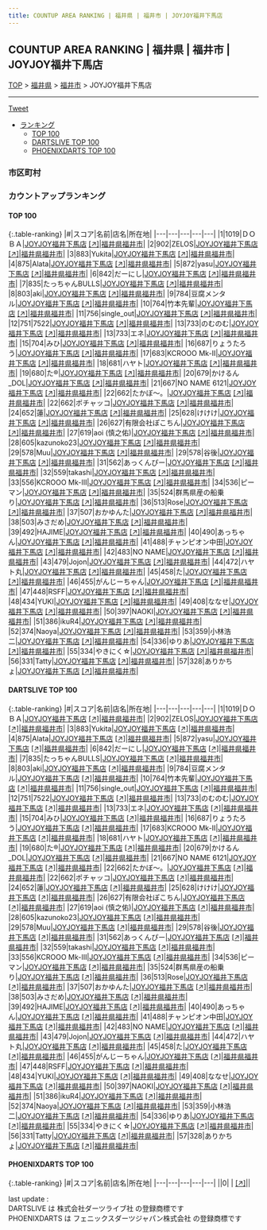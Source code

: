 ```yaml
---
title: COUNTUP AREA RANKING | 福井県 | 福井市 | JOYJOY福井下馬店
---
```

## COUNTUP AREA RANKING | 福井県 | 福井市 | JOYJOY福井下馬店

[TOP](/darts/rank/) > [福井県](/darts/rank/福井県/) > [福井市](/darts/rank/福井県/福井市/) > JOYJOY福井下馬店

___

<a href="https://twitter.com/share?ref_src=twsrc%5Etfw" data-text="COUNTUP AREA RANKING | 福井県福井市JOYJOY福井下馬店" class="twitter-share-button" data-hashtags="DARTSLIVE,PHOENIXDARTS,darts,ダーツ" data-show-count="false">Tweet</a>

* [ランキング](#カウントアップランキング)
    * [TOP 100](#top-100)
    * [DARTSLIVE TOP 100](#dartslive-top-100)
    * [PHOENIXDARTS TOP 100](#phoenixdarts-top-100)

### 市区町村

<ul>

</ul>

### カウントアップランキング

#### TOP 100



{:.table-ranking}
|#|スコア|名前|店名|所在地|
|---|---|---|---|---|
|1|1019|<span class="rank-name-dl">ＤＯＢＡ</span>|<a href="/darts/rank/shops/ef150c92267d85d825d56fb0e5c39bac.html">JOYJOY福井下馬店</a> <a href="https://search.dartslive.com/jp/shop/ef150c92267d85d825d56fb0e5c39bac">[↗]</a>|<a href="/darts/rank/福井県/福井市">福井県福井市</a>|
|2|902|<span class="rank-name-dl">ZELOS</span>|<a href="/darts/rank/shops/ef150c92267d85d825d56fb0e5c39bac.html">JOYJOY福井下馬店</a> <a href="https://search.dartslive.com/jp/shop/ef150c92267d85d825d56fb0e5c39bac">[↗]</a>|<a href="/darts/rank/福井県/福井市">福井県福井市</a>|
|3|883|<span class="rank-name-dl">Yukita</span>|<a href="/darts/rank/shops/ef150c92267d85d825d56fb0e5c39bac.html">JOYJOY福井下馬店</a> <a href="https://search.dartslive.com/jp/shop/ef150c92267d85d825d56fb0e5c39bac">[↗]</a>|<a href="/darts/rank/福井県/福井市">福井県福井市</a>|
|4|875|<span class="rank-name-dl">Alata</span>|<a href="/darts/rank/shops/ef150c92267d85d825d56fb0e5c39bac.html">JOYJOY福井下馬店</a> <a href="https://search.dartslive.com/jp/shop/ef150c92267d85d825d56fb0e5c39bac">[↗]</a>|<a href="/darts/rank/福井県/福井市">福井県福井市</a>|
|5|872|<span class="rank-name-dl">yasu</span>|<a href="/darts/rank/shops/ef150c92267d85d825d56fb0e5c39bac.html">JOYJOY福井下馬店</a> <a href="https://search.dartslive.com/jp/shop/ef150c92267d85d825d56fb0e5c39bac">[↗]</a>|<a href="/darts/rank/福井県/福井市">福井県福井市</a>|
|6|842|<span class="rank-name-dl">だーにし</span>|<a href="/darts/rank/shops/ef150c92267d85d825d56fb0e5c39bac.html">JOYJOY福井下馬店</a> <a href="https://search.dartslive.com/jp/shop/ef150c92267d85d825d56fb0e5c39bac">[↗]</a>|<a href="/darts/rank/福井県/福井市">福井県福井市</a>|
|7|835|<span class="rank-name-dl">たっちゃんBULLS</span>|<a href="/darts/rank/shops/ef150c92267d85d825d56fb0e5c39bac.html">JOYJOY福井下馬店</a> <a href="https://search.dartslive.com/jp/shop/ef150c92267d85d825d56fb0e5c39bac">[↗]</a>|<a href="/darts/rank/福井県/福井市">福井県福井市</a>|
|8|803|<span class="rank-name-dl">aki</span>|<a href="/darts/rank/shops/ef150c92267d85d825d56fb0e5c39bac.html">JOYJOY福井下馬店</a> <a href="https://search.dartslive.com/jp/shop/ef150c92267d85d825d56fb0e5c39bac">[↗]</a>|<a href="/darts/rank/福井県/福井市">福井県福井市</a>|
|9|784|<span class="rank-name-dl">豆腐メンタル</span>|<a href="/darts/rank/shops/ef150c92267d85d825d56fb0e5c39bac.html">JOYJOY福井下馬店</a> <a href="https://search.dartslive.com/jp/shop/ef150c92267d85d825d56fb0e5c39bac">[↗]</a>|<a href="/darts/rank/福井県/福井市">福井県福井市</a>|
|10|764|<span class="rank-name-dl">竹本先輩</span>|<a href="/darts/rank/shops/ef150c92267d85d825d56fb0e5c39bac.html">JOYJOY福井下馬店</a> <a href="https://search.dartslive.com/jp/shop/ef150c92267d85d825d56fb0e5c39bac">[↗]</a>|<a href="/darts/rank/福井県/福井市">福井県福井市</a>|
|11|756|<span class="rank-name-dl">single_out</span>|<a href="/darts/rank/shops/ef150c92267d85d825d56fb0e5c39bac.html">JOYJOY福井下馬店</a> <a href="https://search.dartslive.com/jp/shop/ef150c92267d85d825d56fb0e5c39bac">[↗]</a>|<a href="/darts/rank/福井県/福井市">福井県福井市</a>|
|12|751|<span class="rank-name-dl">7522</span>|<a href="/darts/rank/shops/ef150c92267d85d825d56fb0e5c39bac.html">JOYJOY福井下馬店</a> <a href="https://search.dartslive.com/jp/shop/ef150c92267d85d825d56fb0e5c39bac">[↗]</a>|<a href="/darts/rank/福井県/福井市">福井県福井市</a>|
|13|733|<span class="rank-name-dl">のむのむ</span>|<a href="/darts/rank/shops/ef150c92267d85d825d56fb0e5c39bac.html">JOYJOY福井下馬店</a> <a href="https://search.dartslive.com/jp/shop/ef150c92267d85d825d56fb0e5c39bac">[↗]</a>|<a href="/darts/rank/福井県/福井市">福井県福井市</a>|
|13|733|<span class="rank-name-dl">エネ</span>|<a href="/darts/rank/shops/ef150c92267d85d825d56fb0e5c39bac.html">JOYJOY福井下馬店</a> <a href="https://search.dartslive.com/jp/shop/ef150c92267d85d825d56fb0e5c39bac">[↗]</a>|<a href="/darts/rank/福井県/福井市">福井県福井市</a>|
|15|704|<span class="rank-name-dl">みひ</span>|<a href="/darts/rank/shops/ef150c92267d85d825d56fb0e5c39bac.html">JOYJOY福井下馬店</a> <a href="https://search.dartslive.com/jp/shop/ef150c92267d85d825d56fb0e5c39bac">[↗]</a>|<a href="/darts/rank/福井県/福井市">福井県福井市</a>|
|16|687|<span class="rank-name-dl">りょうたろう</span>|<a href="/darts/rank/shops/ef150c92267d85d825d56fb0e5c39bac.html">JOYJOY福井下馬店</a> <a href="https://search.dartslive.com/jp/shop/ef150c92267d85d825d56fb0e5c39bac">[↗]</a>|<a href="/darts/rank/福井県/福井市">福井県福井市</a>|
|17|683|<span class="rank-name-dl">KCROOO Mk-Ⅱ</span>|<a href="/darts/rank/shops/ef150c92267d85d825d56fb0e5c39bac.html">JOYJOY福井下馬店</a> <a href="https://search.dartslive.com/jp/shop/ef150c92267d85d825d56fb0e5c39bac">[↗]</a>|<a href="/darts/rank/福井県/福井市">福井県福井市</a>|
|18|681|<span class="rank-name-dl">ハヤト</span>|<a href="/darts/rank/shops/ef150c92267d85d825d56fb0e5c39bac.html">JOYJOY福井下馬店</a> <a href="https://search.dartslive.com/jp/shop/ef150c92267d85d825d56fb0e5c39bac">[↗]</a>|<a href="/darts/rank/福井県/福井市">福井県福井市</a>|
|19|680|<span class="rank-name-dl">た®︎</span>|<a href="/darts/rank/shops/ef150c92267d85d825d56fb0e5c39bac.html">JOYJOY福井下馬店</a> <a href="https://search.dartslive.com/jp/shop/ef150c92267d85d825d56fb0e5c39bac">[↗]</a>|<a href="/darts/rank/福井県/福井市">福井県福井市</a>|
|20|679|<span class="rank-name-dl">かけるん_DOL</span>|<a href="/darts/rank/shops/ef150c92267d85d825d56fb0e5c39bac.html">JOYJOY福井下馬店</a> <a href="https://search.dartslive.com/jp/shop/ef150c92267d85d825d56fb0e5c39bac">[↗]</a>|<a href="/darts/rank/福井県/福井市">福井県福井市</a>|
|21|667|<span class="rank-name-dl">NO NAME 6121</span>|<a href="/darts/rank/shops/ef150c92267d85d825d56fb0e5c39bac.html">JOYJOY福井下馬店</a> <a href="https://search.dartslive.com/jp/shop/ef150c92267d85d825d56fb0e5c39bac">[↗]</a>|<a href="/darts/rank/福井県/福井市">福井県福井市</a>|
|22|662|<span class="rank-name-dl">たかぼ～。</span>|<a href="/darts/rank/shops/ef150c92267d85d825d56fb0e5c39bac.html">JOYJOY福井下馬店</a> <a href="https://search.dartslive.com/jp/shop/ef150c92267d85d825d56fb0e5c39bac">[↗]</a>|<a href="/darts/rank/福井県/福井市">福井県福井市</a>|
|22|662|<span class="rank-name-dl">ポチャッコ</span>|<a href="/darts/rank/shops/ef150c92267d85d825d56fb0e5c39bac.html">JOYJOY福井下馬店</a> <a href="https://search.dartslive.com/jp/shop/ef150c92267d85d825d56fb0e5c39bac">[↗]</a>|<a href="/darts/rank/福井県/福井市">福井県福井市</a>|
|24|652|<span class="rank-name-dl">蓮</span>|<a href="/darts/rank/shops/ef150c92267d85d825d56fb0e5c39bac.html">JOYJOY福井下馬店</a> <a href="https://search.dartslive.com/jp/shop/ef150c92267d85d825d56fb0e5c39bac">[↗]</a>|<a href="/darts/rank/福井県/福井市">福井県福井市</a>|
|25|628|<span class="rank-name-dl">けけけ</span>|<a href="/darts/rank/shops/ef150c92267d85d825d56fb0e5c39bac.html">JOYJOY福井下馬店</a> <a href="https://search.dartslive.com/jp/shop/ef150c92267d85d825d56fb0e5c39bac">[↗]</a>|<a href="/darts/rank/福井県/福井市">福井県福井市</a>|
|26|627|<span class="rank-name-dl">有限会社ぽこちん</span>|<a href="/darts/rank/shops/ef150c92267d85d825d56fb0e5c39bac.html">JOYJOY福井下馬店</a> <a href="https://search.dartslive.com/jp/shop/ef150c92267d85d825d56fb0e5c39bac">[↗]</a>|<a href="/darts/rank/福井県/福井市">福井県福井市</a>|
|27|619|<span class="rank-name-dl">aoi (慎之佑)</span>|<a href="/darts/rank/shops/ef150c92267d85d825d56fb0e5c39bac.html">JOYJOY福井下馬店</a> <a href="https://search.dartslive.com/jp/shop/ef150c92267d85d825d56fb0e5c39bac">[↗]</a>|<a href="/darts/rank/福井県/福井市">福井県福井市</a>|
|28|605|<span class="rank-name-dl">kazunoko23</span>|<a href="/darts/rank/shops/ef150c92267d85d825d56fb0e5c39bac.html">JOYJOY福井下馬店</a> <a href="https://search.dartslive.com/jp/shop/ef150c92267d85d825d56fb0e5c39bac">[↗]</a>|<a href="/darts/rank/福井県/福井市">福井県福井市</a>|
|29|578|<span class="rank-name-dl">Muu</span>|<a href="/darts/rank/shops/ef150c92267d85d825d56fb0e5c39bac.html">JOYJOY福井下馬店</a> <a href="https://search.dartslive.com/jp/shop/ef150c92267d85d825d56fb0e5c39bac">[↗]</a>|<a href="/darts/rank/福井県/福井市">福井県福井市</a>|
|29|578|<span class="rank-name-dl">谷後</span>|<a href="/darts/rank/shops/ef150c92267d85d825d56fb0e5c39bac.html">JOYJOY福井下馬店</a> <a href="https://search.dartslive.com/jp/shop/ef150c92267d85d825d56fb0e5c39bac">[↗]</a>|<a href="/darts/rank/福井県/福井市">福井県福井市</a>|
|31|562|<span class="rank-name-dl">あっくんぴー</span>|<a href="/darts/rank/shops/ef150c92267d85d825d56fb0e5c39bac.html">JOYJOY福井下馬店</a> <a href="https://search.dartslive.com/jp/shop/ef150c92267d85d825d56fb0e5c39bac">[↗]</a>|<a href="/darts/rank/福井県/福井市">福井県福井市</a>|
|32|559|<span class="rank-name-dl">takashi</span>|<a href="/darts/rank/shops/ef150c92267d85d825d56fb0e5c39bac.html">JOYJOY福井下馬店</a> <a href="https://search.dartslive.com/jp/shop/ef150c92267d85d825d56fb0e5c39bac">[↗]</a>|<a href="/darts/rank/福井県/福井市">福井県福井市</a>|
|33|556|<span class="rank-name-dl">KCROOO Mk-Ⅲ</span>|<a href="/darts/rank/shops/ef150c92267d85d825d56fb0e5c39bac.html">JOYJOY福井下馬店</a> <a href="https://search.dartslive.com/jp/shop/ef150c92267d85d825d56fb0e5c39bac">[↗]</a>|<a href="/darts/rank/福井県/福井市">福井県福井市</a>|
|34|536|<span class="rank-name-dl">ピーマン</span>|<a href="/darts/rank/shops/ef150c92267d85d825d56fb0e5c39bac.html">JOYJOY福井下馬店</a> <a href="https://search.dartslive.com/jp/shop/ef150c92267d85d825d56fb0e5c39bac">[↗]</a>|<a href="/darts/rank/福井県/福井市">福井県福井市</a>|
|35|524|<span class="rank-name-dl">群馬県産の船乗り</span>|<a href="/darts/rank/shops/ef150c92267d85d825d56fb0e5c39bac.html">JOYJOY福井下馬店</a> <a href="https://search.dartslive.com/jp/shop/ef150c92267d85d825d56fb0e5c39bac">[↗]</a>|<a href="/darts/rank/福井県/福井市">福井県福井市</a>|
|36|513|<span class="rank-name-dl">Rose</span>|<a href="/darts/rank/shops/ef150c92267d85d825d56fb0e5c39bac.html">JOYJOY福井下馬店</a> <a href="https://search.dartslive.com/jp/shop/ef150c92267d85d825d56fb0e5c39bac">[↗]</a>|<a href="/darts/rank/福井県/福井市">福井県福井市</a>|
|37|507|<span class="rank-name-dl">おかゆんた</span>|<a href="/darts/rank/shops/ef150c92267d85d825d56fb0e5c39bac.html">JOYJOY福井下馬店</a> <a href="https://search.dartslive.com/jp/shop/ef150c92267d85d825d56fb0e5c39bac">[↗]</a>|<a href="/darts/rank/福井県/福井市">福井県福井市</a>|
|38|503|<span class="rank-name-dl">みさだめ</span>|<a href="/darts/rank/shops/ef150c92267d85d825d56fb0e5c39bac.html">JOYJOY福井下馬店</a> <a href="https://search.dartslive.com/jp/shop/ef150c92267d85d825d56fb0e5c39bac">[↗]</a>|<a href="/darts/rank/福井県/福井市">福井県福井市</a>|
|39|492|<span class="rank-name-dl">HAJIME</span>|<a href="/darts/rank/shops/ef150c92267d85d825d56fb0e5c39bac.html">JOYJOY福井下馬店</a> <a href="https://search.dartslive.com/jp/shop/ef150c92267d85d825d56fb0e5c39bac">[↗]</a>|<a href="/darts/rank/福井県/福井市">福井県福井市</a>|
|40|490|<span class="rank-name-dl">あっちゃん</span>|<a href="/darts/rank/shops/ef150c92267d85d825d56fb0e5c39bac.html">JOYJOY福井下馬店</a> <a href="https://search.dartslive.com/jp/shop/ef150c92267d85d825d56fb0e5c39bac">[↗]</a>|<a href="/darts/rank/福井県/福井市">福井県福井市</a>|
|41|488|<span class="rank-name-dl">チャンピオン中田</span>|<a href="/darts/rank/shops/ef150c92267d85d825d56fb0e5c39bac.html">JOYJOY福井下馬店</a> <a href="https://search.dartslive.com/jp/shop/ef150c92267d85d825d56fb0e5c39bac">[↗]</a>|<a href="/darts/rank/福井県/福井市">福井県福井市</a>|
|42|483|<span class="rank-name-dl">NO NAME</span>|<a href="/darts/rank/shops/ef150c92267d85d825d56fb0e5c39bac.html">JOYJOY福井下馬店</a> <a href="https://search.dartslive.com/jp/shop/ef150c92267d85d825d56fb0e5c39bac">[↗]</a>|<a href="/darts/rank/福井県/福井市">福井県福井市</a>|
|43|479|<span class="rank-name-dl">Jojon</span>|<a href="/darts/rank/shops/ef150c92267d85d825d56fb0e5c39bac.html">JOYJOY福井下馬店</a> <a href="https://search.dartslive.com/jp/shop/ef150c92267d85d825d56fb0e5c39bac">[↗]</a>|<a href="/darts/rank/福井県/福井市">福井県福井市</a>|
|44|472|<span class="rank-name-dl">ハヤト丸</span>|<a href="/darts/rank/shops/ef150c92267d85d825d56fb0e5c39bac.html">JOYJOY福井下馬店</a> <a href="https://search.dartslive.com/jp/shop/ef150c92267d85d825d56fb0e5c39bac">[↗]</a>|<a href="/darts/rank/福井県/福井市">福井県福井市</a>|
|45|458|<span class="rank-name-dl">た</span>|<a href="/darts/rank/shops/ef150c92267d85d825d56fb0e5c39bac.html">JOYJOY福井下馬店</a> <a href="https://search.dartslive.com/jp/shop/ef150c92267d85d825d56fb0e5c39bac">[↗]</a>|<a href="/darts/rank/福井県/福井市">福井県福井市</a>|
|46|455|<span class="rank-name-dl">がんじーちゃん</span>|<a href="/darts/rank/shops/ef150c92267d85d825d56fb0e5c39bac.html">JOYJOY福井下馬店</a> <a href="https://search.dartslive.com/jp/shop/ef150c92267d85d825d56fb0e5c39bac">[↗]</a>|<a href="/darts/rank/福井県/福井市">福井県福井市</a>|
|47|448|<span class="rank-name-dl">RSFF</span>|<a href="/darts/rank/shops/ef150c92267d85d825d56fb0e5c39bac.html">JOYJOY福井下馬店</a> <a href="https://search.dartslive.com/jp/shop/ef150c92267d85d825d56fb0e5c39bac">[↗]</a>|<a href="/darts/rank/福井県/福井市">福井県福井市</a>|
|48|434|<span class="rank-name-dl">YUKI</span>|<a href="/darts/rank/shops/ef150c92267d85d825d56fb0e5c39bac.html">JOYJOY福井下馬店</a> <a href="https://search.dartslive.com/jp/shop/ef150c92267d85d825d56fb0e5c39bac">[↗]</a>|<a href="/darts/rank/福井県/福井市">福井県福井市</a>|
|49|408|<span class="rank-name-dl">ななせ</span>|<a href="/darts/rank/shops/ef150c92267d85d825d56fb0e5c39bac.html">JOYJOY福井下馬店</a> <a href="https://search.dartslive.com/jp/shop/ef150c92267d85d825d56fb0e5c39bac">[↗]</a>|<a href="/darts/rank/福井県/福井市">福井県福井市</a>|
|50|397|<span class="rank-name-dl">NAOKI</span>|<a href="/darts/rank/shops/ef150c92267d85d825d56fb0e5c39bac.html">JOYJOY福井下馬店</a> <a href="https://search.dartslive.com/jp/shop/ef150c92267d85d825d56fb0e5c39bac">[↗]</a>|<a href="/darts/rank/福井県/福井市">福井県福井市</a>|
|51|386|<span class="rank-name-dl">ikuR4</span>|<a href="/darts/rank/shops/ef150c92267d85d825d56fb0e5c39bac.html">JOYJOY福井下馬店</a> <a href="https://search.dartslive.com/jp/shop/ef150c92267d85d825d56fb0e5c39bac">[↗]</a>|<a href="/darts/rank/福井県/福井市">福井県福井市</a>|
|52|374|<span class="rank-name-dl">Naoya</span>|<a href="/darts/rank/shops/ef150c92267d85d825d56fb0e5c39bac.html">JOYJOY福井下馬店</a> <a href="https://search.dartslive.com/jp/shop/ef150c92267d85d825d56fb0e5c39bac">[↗]</a>|<a href="/darts/rank/福井県/福井市">福井県福井市</a>|
|53|359|<span class="rank-name-dl">小林浩二</span>|<a href="/darts/rank/shops/ef150c92267d85d825d56fb0e5c39bac.html">JOYJOY福井下馬店</a> <a href="https://search.dartslive.com/jp/shop/ef150c92267d85d825d56fb0e5c39bac">[↗]</a>|<a href="/darts/rank/福井県/福井市">福井県福井市</a>|
|54|336|<span class="rank-name-dl">ゆりあ</span>|<a href="/darts/rank/shops/ef150c92267d85d825d56fb0e5c39bac.html">JOYJOY福井下馬店</a> <a href="https://search.dartslive.com/jp/shop/ef150c92267d85d825d56fb0e5c39bac">[↗]</a>|<a href="/darts/rank/福井県/福井市">福井県福井市</a>|
|55|334|<span class="rank-name-dl">やきにく☆</span>|<a href="/darts/rank/shops/ef150c92267d85d825d56fb0e5c39bac.html">JOYJOY福井下馬店</a> <a href="https://search.dartslive.com/jp/shop/ef150c92267d85d825d56fb0e5c39bac">[↗]</a>|<a href="/darts/rank/福井県/福井市">福井県福井市</a>|
|56|331|<span class="rank-name-dl">Tatty</span>|<a href="/darts/rank/shops/ef150c92267d85d825d56fb0e5c39bac.html">JOYJOY福井下馬店</a> <a href="https://search.dartslive.com/jp/shop/ef150c92267d85d825d56fb0e5c39bac">[↗]</a>|<a href="/darts/rank/福井県/福井市">福井県福井市</a>|
|57|328|<span class="rank-name-dl">ありかちょ</span>|<a href="/darts/rank/shops/ef150c92267d85d825d56fb0e5c39bac.html">JOYJOY福井下馬店</a> <a href="https://search.dartslive.com/jp/shop/ef150c92267d85d825d56fb0e5c39bac">[↗]</a>|<a href="/darts/rank/福井県/福井市">福井県福井市</a>|


#### DARTSLIVE TOP 100



{:.table-ranking}
|#|スコア|名前|店名|所在地|
|---|---|---|---|---|
|1|1019|<span class="rank-name-dl">ＤＯＢＡ</span>|<a href="/darts/rank/shops/ef150c92267d85d825d56fb0e5c39bac.html">JOYJOY福井下馬店</a> <a href="https://search.dartslive.com/jp/shop/ef150c92267d85d825d56fb0e5c39bac">[↗]</a>|<a href="/darts/rank/福井県/福井市">福井県福井市</a>|
|2|902|<span class="rank-name-dl">ZELOS</span>|<a href="/darts/rank/shops/ef150c92267d85d825d56fb0e5c39bac.html">JOYJOY福井下馬店</a> <a href="https://search.dartslive.com/jp/shop/ef150c92267d85d825d56fb0e5c39bac">[↗]</a>|<a href="/darts/rank/福井県/福井市">福井県福井市</a>|
|3|883|<span class="rank-name-dl">Yukita</span>|<a href="/darts/rank/shops/ef150c92267d85d825d56fb0e5c39bac.html">JOYJOY福井下馬店</a> <a href="https://search.dartslive.com/jp/shop/ef150c92267d85d825d56fb0e5c39bac">[↗]</a>|<a href="/darts/rank/福井県/福井市">福井県福井市</a>|
|4|875|<span class="rank-name-dl">Alata</span>|<a href="/darts/rank/shops/ef150c92267d85d825d56fb0e5c39bac.html">JOYJOY福井下馬店</a> <a href="https://search.dartslive.com/jp/shop/ef150c92267d85d825d56fb0e5c39bac">[↗]</a>|<a href="/darts/rank/福井県/福井市">福井県福井市</a>|
|5|872|<span class="rank-name-dl">yasu</span>|<a href="/darts/rank/shops/ef150c92267d85d825d56fb0e5c39bac.html">JOYJOY福井下馬店</a> <a href="https://search.dartslive.com/jp/shop/ef150c92267d85d825d56fb0e5c39bac">[↗]</a>|<a href="/darts/rank/福井県/福井市">福井県福井市</a>|
|6|842|<span class="rank-name-dl">だーにし</span>|<a href="/darts/rank/shops/ef150c92267d85d825d56fb0e5c39bac.html">JOYJOY福井下馬店</a> <a href="https://search.dartslive.com/jp/shop/ef150c92267d85d825d56fb0e5c39bac">[↗]</a>|<a href="/darts/rank/福井県/福井市">福井県福井市</a>|
|7|835|<span class="rank-name-dl">たっちゃんBULLS</span>|<a href="/darts/rank/shops/ef150c92267d85d825d56fb0e5c39bac.html">JOYJOY福井下馬店</a> <a href="https://search.dartslive.com/jp/shop/ef150c92267d85d825d56fb0e5c39bac">[↗]</a>|<a href="/darts/rank/福井県/福井市">福井県福井市</a>|
|8|803|<span class="rank-name-dl">aki</span>|<a href="/darts/rank/shops/ef150c92267d85d825d56fb0e5c39bac.html">JOYJOY福井下馬店</a> <a href="https://search.dartslive.com/jp/shop/ef150c92267d85d825d56fb0e5c39bac">[↗]</a>|<a href="/darts/rank/福井県/福井市">福井県福井市</a>|
|9|784|<span class="rank-name-dl">豆腐メンタル</span>|<a href="/darts/rank/shops/ef150c92267d85d825d56fb0e5c39bac.html">JOYJOY福井下馬店</a> <a href="https://search.dartslive.com/jp/shop/ef150c92267d85d825d56fb0e5c39bac">[↗]</a>|<a href="/darts/rank/福井県/福井市">福井県福井市</a>|
|10|764|<span class="rank-name-dl">竹本先輩</span>|<a href="/darts/rank/shops/ef150c92267d85d825d56fb0e5c39bac.html">JOYJOY福井下馬店</a> <a href="https://search.dartslive.com/jp/shop/ef150c92267d85d825d56fb0e5c39bac">[↗]</a>|<a href="/darts/rank/福井県/福井市">福井県福井市</a>|
|11|756|<span class="rank-name-dl">single_out</span>|<a href="/darts/rank/shops/ef150c92267d85d825d56fb0e5c39bac.html">JOYJOY福井下馬店</a> <a href="https://search.dartslive.com/jp/shop/ef150c92267d85d825d56fb0e5c39bac">[↗]</a>|<a href="/darts/rank/福井県/福井市">福井県福井市</a>|
|12|751|<span class="rank-name-dl">7522</span>|<a href="/darts/rank/shops/ef150c92267d85d825d56fb0e5c39bac.html">JOYJOY福井下馬店</a> <a href="https://search.dartslive.com/jp/shop/ef150c92267d85d825d56fb0e5c39bac">[↗]</a>|<a href="/darts/rank/福井県/福井市">福井県福井市</a>|
|13|733|<span class="rank-name-dl">のむのむ</span>|<a href="/darts/rank/shops/ef150c92267d85d825d56fb0e5c39bac.html">JOYJOY福井下馬店</a> <a href="https://search.dartslive.com/jp/shop/ef150c92267d85d825d56fb0e5c39bac">[↗]</a>|<a href="/darts/rank/福井県/福井市">福井県福井市</a>|
|13|733|<span class="rank-name-dl">エネ</span>|<a href="/darts/rank/shops/ef150c92267d85d825d56fb0e5c39bac.html">JOYJOY福井下馬店</a> <a href="https://search.dartslive.com/jp/shop/ef150c92267d85d825d56fb0e5c39bac">[↗]</a>|<a href="/darts/rank/福井県/福井市">福井県福井市</a>|
|15|704|<span class="rank-name-dl">みひ</span>|<a href="/darts/rank/shops/ef150c92267d85d825d56fb0e5c39bac.html">JOYJOY福井下馬店</a> <a href="https://search.dartslive.com/jp/shop/ef150c92267d85d825d56fb0e5c39bac">[↗]</a>|<a href="/darts/rank/福井県/福井市">福井県福井市</a>|
|16|687|<span class="rank-name-dl">りょうたろう</span>|<a href="/darts/rank/shops/ef150c92267d85d825d56fb0e5c39bac.html">JOYJOY福井下馬店</a> <a href="https://search.dartslive.com/jp/shop/ef150c92267d85d825d56fb0e5c39bac">[↗]</a>|<a href="/darts/rank/福井県/福井市">福井県福井市</a>|
|17|683|<span class="rank-name-dl">KCROOO Mk-Ⅱ</span>|<a href="/darts/rank/shops/ef150c92267d85d825d56fb0e5c39bac.html">JOYJOY福井下馬店</a> <a href="https://search.dartslive.com/jp/shop/ef150c92267d85d825d56fb0e5c39bac">[↗]</a>|<a href="/darts/rank/福井県/福井市">福井県福井市</a>|
|18|681|<span class="rank-name-dl">ハヤト</span>|<a href="/darts/rank/shops/ef150c92267d85d825d56fb0e5c39bac.html">JOYJOY福井下馬店</a> <a href="https://search.dartslive.com/jp/shop/ef150c92267d85d825d56fb0e5c39bac">[↗]</a>|<a href="/darts/rank/福井県/福井市">福井県福井市</a>|
|19|680|<span class="rank-name-dl">た®︎</span>|<a href="/darts/rank/shops/ef150c92267d85d825d56fb0e5c39bac.html">JOYJOY福井下馬店</a> <a href="https://search.dartslive.com/jp/shop/ef150c92267d85d825d56fb0e5c39bac">[↗]</a>|<a href="/darts/rank/福井県/福井市">福井県福井市</a>|
|20|679|<span class="rank-name-dl">かけるん_DOL</span>|<a href="/darts/rank/shops/ef150c92267d85d825d56fb0e5c39bac.html">JOYJOY福井下馬店</a> <a href="https://search.dartslive.com/jp/shop/ef150c92267d85d825d56fb0e5c39bac">[↗]</a>|<a href="/darts/rank/福井県/福井市">福井県福井市</a>|
|21|667|<span class="rank-name-dl">NO NAME 6121</span>|<a href="/darts/rank/shops/ef150c92267d85d825d56fb0e5c39bac.html">JOYJOY福井下馬店</a> <a href="https://search.dartslive.com/jp/shop/ef150c92267d85d825d56fb0e5c39bac">[↗]</a>|<a href="/darts/rank/福井県/福井市">福井県福井市</a>|
|22|662|<span class="rank-name-dl">たかぼ～。</span>|<a href="/darts/rank/shops/ef150c92267d85d825d56fb0e5c39bac.html">JOYJOY福井下馬店</a> <a href="https://search.dartslive.com/jp/shop/ef150c92267d85d825d56fb0e5c39bac">[↗]</a>|<a href="/darts/rank/福井県/福井市">福井県福井市</a>|
|22|662|<span class="rank-name-dl">ポチャッコ</span>|<a href="/darts/rank/shops/ef150c92267d85d825d56fb0e5c39bac.html">JOYJOY福井下馬店</a> <a href="https://search.dartslive.com/jp/shop/ef150c92267d85d825d56fb0e5c39bac">[↗]</a>|<a href="/darts/rank/福井県/福井市">福井県福井市</a>|
|24|652|<span class="rank-name-dl">蓮</span>|<a href="/darts/rank/shops/ef150c92267d85d825d56fb0e5c39bac.html">JOYJOY福井下馬店</a> <a href="https://search.dartslive.com/jp/shop/ef150c92267d85d825d56fb0e5c39bac">[↗]</a>|<a href="/darts/rank/福井県/福井市">福井県福井市</a>|
|25|628|<span class="rank-name-dl">けけけ</span>|<a href="/darts/rank/shops/ef150c92267d85d825d56fb0e5c39bac.html">JOYJOY福井下馬店</a> <a href="https://search.dartslive.com/jp/shop/ef150c92267d85d825d56fb0e5c39bac">[↗]</a>|<a href="/darts/rank/福井県/福井市">福井県福井市</a>|
|26|627|<span class="rank-name-dl">有限会社ぽこちん</span>|<a href="/darts/rank/shops/ef150c92267d85d825d56fb0e5c39bac.html">JOYJOY福井下馬店</a> <a href="https://search.dartslive.com/jp/shop/ef150c92267d85d825d56fb0e5c39bac">[↗]</a>|<a href="/darts/rank/福井県/福井市">福井県福井市</a>|
|27|619|<span class="rank-name-dl">aoi (慎之佑)</span>|<a href="/darts/rank/shops/ef150c92267d85d825d56fb0e5c39bac.html">JOYJOY福井下馬店</a> <a href="https://search.dartslive.com/jp/shop/ef150c92267d85d825d56fb0e5c39bac">[↗]</a>|<a href="/darts/rank/福井県/福井市">福井県福井市</a>|
|28|605|<span class="rank-name-dl">kazunoko23</span>|<a href="/darts/rank/shops/ef150c92267d85d825d56fb0e5c39bac.html">JOYJOY福井下馬店</a> <a href="https://search.dartslive.com/jp/shop/ef150c92267d85d825d56fb0e5c39bac">[↗]</a>|<a href="/darts/rank/福井県/福井市">福井県福井市</a>|
|29|578|<span class="rank-name-dl">Muu</span>|<a href="/darts/rank/shops/ef150c92267d85d825d56fb0e5c39bac.html">JOYJOY福井下馬店</a> <a href="https://search.dartslive.com/jp/shop/ef150c92267d85d825d56fb0e5c39bac">[↗]</a>|<a href="/darts/rank/福井県/福井市">福井県福井市</a>|
|29|578|<span class="rank-name-dl">谷後</span>|<a href="/darts/rank/shops/ef150c92267d85d825d56fb0e5c39bac.html">JOYJOY福井下馬店</a> <a href="https://search.dartslive.com/jp/shop/ef150c92267d85d825d56fb0e5c39bac">[↗]</a>|<a href="/darts/rank/福井県/福井市">福井県福井市</a>|
|31|562|<span class="rank-name-dl">あっくんぴー</span>|<a href="/darts/rank/shops/ef150c92267d85d825d56fb0e5c39bac.html">JOYJOY福井下馬店</a> <a href="https://search.dartslive.com/jp/shop/ef150c92267d85d825d56fb0e5c39bac">[↗]</a>|<a href="/darts/rank/福井県/福井市">福井県福井市</a>|
|32|559|<span class="rank-name-dl">takashi</span>|<a href="/darts/rank/shops/ef150c92267d85d825d56fb0e5c39bac.html">JOYJOY福井下馬店</a> <a href="https://search.dartslive.com/jp/shop/ef150c92267d85d825d56fb0e5c39bac">[↗]</a>|<a href="/darts/rank/福井県/福井市">福井県福井市</a>|
|33|556|<span class="rank-name-dl">KCROOO Mk-Ⅲ</span>|<a href="/darts/rank/shops/ef150c92267d85d825d56fb0e5c39bac.html">JOYJOY福井下馬店</a> <a href="https://search.dartslive.com/jp/shop/ef150c92267d85d825d56fb0e5c39bac">[↗]</a>|<a href="/darts/rank/福井県/福井市">福井県福井市</a>|
|34|536|<span class="rank-name-dl">ピーマン</span>|<a href="/darts/rank/shops/ef150c92267d85d825d56fb0e5c39bac.html">JOYJOY福井下馬店</a> <a href="https://search.dartslive.com/jp/shop/ef150c92267d85d825d56fb0e5c39bac">[↗]</a>|<a href="/darts/rank/福井県/福井市">福井県福井市</a>|
|35|524|<span class="rank-name-dl">群馬県産の船乗り</span>|<a href="/darts/rank/shops/ef150c92267d85d825d56fb0e5c39bac.html">JOYJOY福井下馬店</a> <a href="https://search.dartslive.com/jp/shop/ef150c92267d85d825d56fb0e5c39bac">[↗]</a>|<a href="/darts/rank/福井県/福井市">福井県福井市</a>|
|36|513|<span class="rank-name-dl">Rose</span>|<a href="/darts/rank/shops/ef150c92267d85d825d56fb0e5c39bac.html">JOYJOY福井下馬店</a> <a href="https://search.dartslive.com/jp/shop/ef150c92267d85d825d56fb0e5c39bac">[↗]</a>|<a href="/darts/rank/福井県/福井市">福井県福井市</a>|
|37|507|<span class="rank-name-dl">おかゆんた</span>|<a href="/darts/rank/shops/ef150c92267d85d825d56fb0e5c39bac.html">JOYJOY福井下馬店</a> <a href="https://search.dartslive.com/jp/shop/ef150c92267d85d825d56fb0e5c39bac">[↗]</a>|<a href="/darts/rank/福井県/福井市">福井県福井市</a>|
|38|503|<span class="rank-name-dl">みさだめ</span>|<a href="/darts/rank/shops/ef150c92267d85d825d56fb0e5c39bac.html">JOYJOY福井下馬店</a> <a href="https://search.dartslive.com/jp/shop/ef150c92267d85d825d56fb0e5c39bac">[↗]</a>|<a href="/darts/rank/福井県/福井市">福井県福井市</a>|
|39|492|<span class="rank-name-dl">HAJIME</span>|<a href="/darts/rank/shops/ef150c92267d85d825d56fb0e5c39bac.html">JOYJOY福井下馬店</a> <a href="https://search.dartslive.com/jp/shop/ef150c92267d85d825d56fb0e5c39bac">[↗]</a>|<a href="/darts/rank/福井県/福井市">福井県福井市</a>|
|40|490|<span class="rank-name-dl">あっちゃん</span>|<a href="/darts/rank/shops/ef150c92267d85d825d56fb0e5c39bac.html">JOYJOY福井下馬店</a> <a href="https://search.dartslive.com/jp/shop/ef150c92267d85d825d56fb0e5c39bac">[↗]</a>|<a href="/darts/rank/福井県/福井市">福井県福井市</a>|
|41|488|<span class="rank-name-dl">チャンピオン中田</span>|<a href="/darts/rank/shops/ef150c92267d85d825d56fb0e5c39bac.html">JOYJOY福井下馬店</a> <a href="https://search.dartslive.com/jp/shop/ef150c92267d85d825d56fb0e5c39bac">[↗]</a>|<a href="/darts/rank/福井県/福井市">福井県福井市</a>|
|42|483|<span class="rank-name-dl">NO NAME</span>|<a href="/darts/rank/shops/ef150c92267d85d825d56fb0e5c39bac.html">JOYJOY福井下馬店</a> <a href="https://search.dartslive.com/jp/shop/ef150c92267d85d825d56fb0e5c39bac">[↗]</a>|<a href="/darts/rank/福井県/福井市">福井県福井市</a>|
|43|479|<span class="rank-name-dl">Jojon</span>|<a href="/darts/rank/shops/ef150c92267d85d825d56fb0e5c39bac.html">JOYJOY福井下馬店</a> <a href="https://search.dartslive.com/jp/shop/ef150c92267d85d825d56fb0e5c39bac">[↗]</a>|<a href="/darts/rank/福井県/福井市">福井県福井市</a>|
|44|472|<span class="rank-name-dl">ハヤト丸</span>|<a href="/darts/rank/shops/ef150c92267d85d825d56fb0e5c39bac.html">JOYJOY福井下馬店</a> <a href="https://search.dartslive.com/jp/shop/ef150c92267d85d825d56fb0e5c39bac">[↗]</a>|<a href="/darts/rank/福井県/福井市">福井県福井市</a>|
|45|458|<span class="rank-name-dl">た</span>|<a href="/darts/rank/shops/ef150c92267d85d825d56fb0e5c39bac.html">JOYJOY福井下馬店</a> <a href="https://search.dartslive.com/jp/shop/ef150c92267d85d825d56fb0e5c39bac">[↗]</a>|<a href="/darts/rank/福井県/福井市">福井県福井市</a>|
|46|455|<span class="rank-name-dl">がんじーちゃん</span>|<a href="/darts/rank/shops/ef150c92267d85d825d56fb0e5c39bac.html">JOYJOY福井下馬店</a> <a href="https://search.dartslive.com/jp/shop/ef150c92267d85d825d56fb0e5c39bac">[↗]</a>|<a href="/darts/rank/福井県/福井市">福井県福井市</a>|
|47|448|<span class="rank-name-dl">RSFF</span>|<a href="/darts/rank/shops/ef150c92267d85d825d56fb0e5c39bac.html">JOYJOY福井下馬店</a> <a href="https://search.dartslive.com/jp/shop/ef150c92267d85d825d56fb0e5c39bac">[↗]</a>|<a href="/darts/rank/福井県/福井市">福井県福井市</a>|
|48|434|<span class="rank-name-dl">YUKI</span>|<a href="/darts/rank/shops/ef150c92267d85d825d56fb0e5c39bac.html">JOYJOY福井下馬店</a> <a href="https://search.dartslive.com/jp/shop/ef150c92267d85d825d56fb0e5c39bac">[↗]</a>|<a href="/darts/rank/福井県/福井市">福井県福井市</a>|
|49|408|<span class="rank-name-dl">ななせ</span>|<a href="/darts/rank/shops/ef150c92267d85d825d56fb0e5c39bac.html">JOYJOY福井下馬店</a> <a href="https://search.dartslive.com/jp/shop/ef150c92267d85d825d56fb0e5c39bac">[↗]</a>|<a href="/darts/rank/福井県/福井市">福井県福井市</a>|
|50|397|<span class="rank-name-dl">NAOKI</span>|<a href="/darts/rank/shops/ef150c92267d85d825d56fb0e5c39bac.html">JOYJOY福井下馬店</a> <a href="https://search.dartslive.com/jp/shop/ef150c92267d85d825d56fb0e5c39bac">[↗]</a>|<a href="/darts/rank/福井県/福井市">福井県福井市</a>|
|51|386|<span class="rank-name-dl">ikuR4</span>|<a href="/darts/rank/shops/ef150c92267d85d825d56fb0e5c39bac.html">JOYJOY福井下馬店</a> <a href="https://search.dartslive.com/jp/shop/ef150c92267d85d825d56fb0e5c39bac">[↗]</a>|<a href="/darts/rank/福井県/福井市">福井県福井市</a>|
|52|374|<span class="rank-name-dl">Naoya</span>|<a href="/darts/rank/shops/ef150c92267d85d825d56fb0e5c39bac.html">JOYJOY福井下馬店</a> <a href="https://search.dartslive.com/jp/shop/ef150c92267d85d825d56fb0e5c39bac">[↗]</a>|<a href="/darts/rank/福井県/福井市">福井県福井市</a>|
|53|359|<span class="rank-name-dl">小林浩二</span>|<a href="/darts/rank/shops/ef150c92267d85d825d56fb0e5c39bac.html">JOYJOY福井下馬店</a> <a href="https://search.dartslive.com/jp/shop/ef150c92267d85d825d56fb0e5c39bac">[↗]</a>|<a href="/darts/rank/福井県/福井市">福井県福井市</a>|
|54|336|<span class="rank-name-dl">ゆりあ</span>|<a href="/darts/rank/shops/ef150c92267d85d825d56fb0e5c39bac.html">JOYJOY福井下馬店</a> <a href="https://search.dartslive.com/jp/shop/ef150c92267d85d825d56fb0e5c39bac">[↗]</a>|<a href="/darts/rank/福井県/福井市">福井県福井市</a>|
|55|334|<span class="rank-name-dl">やきにく☆</span>|<a href="/darts/rank/shops/ef150c92267d85d825d56fb0e5c39bac.html">JOYJOY福井下馬店</a> <a href="https://search.dartslive.com/jp/shop/ef150c92267d85d825d56fb0e5c39bac">[↗]</a>|<a href="/darts/rank/福井県/福井市">福井県福井市</a>|
|56|331|<span class="rank-name-dl">Tatty</span>|<a href="/darts/rank/shops/ef150c92267d85d825d56fb0e5c39bac.html">JOYJOY福井下馬店</a> <a href="https://search.dartslive.com/jp/shop/ef150c92267d85d825d56fb0e5c39bac">[↗]</a>|<a href="/darts/rank/福井県/福井市">福井県福井市</a>|
|57|328|<span class="rank-name-dl">ありかちょ</span>|<a href="/darts/rank/shops/ef150c92267d85d825d56fb0e5c39bac.html">JOYJOY福井下馬店</a> <a href="https://search.dartslive.com/jp/shop/ef150c92267d85d825d56fb0e5c39bac">[↗]</a>|<a href="/darts/rank/福井県/福井市">福井県福井市</a>|


#### PHOENIXDARTS TOP 100



{:.table-ranking}
|#|スコア|名前|店名|所在地|
|---|---|---|---|---|
||0|<span class="rank-name-dl"> </span>|<a href="/darts/rank/shops/.html"></a> <a href="">[↗]</a>|<a href="/darts/rank//"></a>|


<div class="footer border-top border-gray-light mt-5 pt-3 text-right text-gray">
    last update : <span style="font-weight: italic" id="foot_last_modified"></span><br />
    DARTSLIVE は 株式会社ダーツライブ社 の登録商標です<br />
    PHOENIXDARTS は フェニックスダーツジャパン株式会社 の登録商標です<br />
</div>

<script src="https://cdnjs.cloudflare.com/ajax/libs/jquery.tablesorter/2.31.3/js/jquery.tablesorter.min.js" integrity="sha512-qzgd5cYSZcosqpzpn7zF2ZId8f/8CHmFKZ8j7mU4OUXTNRd5g+ZHBPsgKEwoqxCtdQvExE5LprwwPAgoicguNg==" crossorigin="anonymous" referrerpolicy="no-referrer"></script>
<link rel="stylesheet" href="https://cdnjs.cloudflare.com/ajax/libs/jquery.tablesorter/2.31.3/css/theme.default.min.css" integrity="sha512-wghhOJkjQX0Lh3NSWvNKeZ0ZpNn+SPVXX1Qyc9OCaogADktxrBiBdKGDoqVUOyhStvMBmJQ8ZdMHiR3wuEq8+w==" crossorigin="anonymous" referrerpolicy="no-referrer" />
<script>
$(function() {
    $(".table-ranking").tablesorter({sortList:[[0, 0]]});
    $("#foot_last_modified").text(formatDate(new Date(document.lastModified), 'yyyy-MM-dd HH:mm:ss'));
});
</script>

<script async src="https://platform.twitter.com/widgets.js" charset="utf-8"></script>